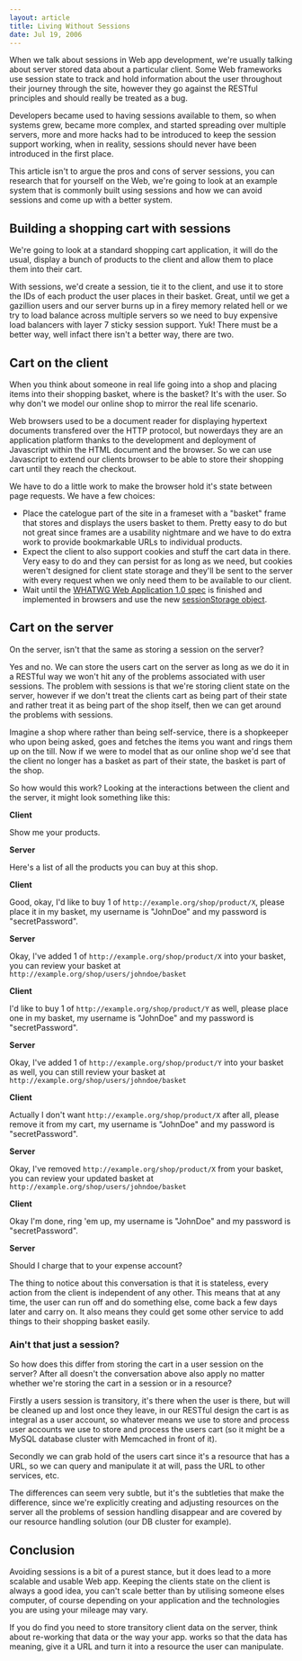 ```yaml
---
layout: article
title: Living Without Sessions
date: Jul 19, 2006
---
```


When we talk about sessions in Web app development, we're usually
talking about server stored data about a particular client. Some Web
frameworks use session state to track and hold information about the
user throughout their journey through the site, however they go against
the RESTful principles and should really be treated as a bug.

Developers became used to having sessions available to them, so when
systems grew, became more complex, and started spreading over multiple
servers, more and more hacks had to be introduced to keep the session
support working, when in reality, sessions should never have been
introduced in the first place.

This article isn't to argue the pros and cons of server sessions, you
can research that for yourself on the Web, we're going to look at an
example system that is commonly built using sessions and how we can
avoid sessions and come up with a better system.

Building a shopping cart with sessions
--------------------------------------

We're going to look at a standard shopping cart application, it will do
the usual, display a bunch of products to the client and allow them to
place them into their cart.

With sessions, we'd create a session, tie it to the client, and use it
to store the IDs of each product the user places in their basket. Great,
until we get a gazillion users and our server burns up in a firey memory
related hell or we try to load balance across multiple servers so we
need to buy expensive load balancers with layer 7 sticky session
support. Yuk! There must be a better way, well infact there isn't a
better way, there are two.

Cart on the client
------------------

When you think about someone in real life going into a shop and placing
items into their shopping basket, where is the basket? It's with the
user. So why don't we model our online shop to mirror the real life
scenario.

Web browsers used to be a document reader for displaying hypertext
documents transfered over the HTTP protocol, but nowerdays they are an
application platform thanks to the development and deployment of
Javascript within the HTML document and the browser. So we can use
Javascript to extend our clients browser to be able to store their
shopping cart until they reach the checkout.

We have to do a little work to make the browser hold it's state between
page requests. We have a few choices:

-   Place the catelogue part of the site in a frameset with a "basket"
    frame that stores and displays the users basket to them. Pretty easy
    to do but not great since frames are a usability nightmare and we
    have to do extra work to provide bookmarkable URLs to individual
    products.
-   Expect the client to also support cookies and stuff the cart data in
    there. Very easy to do and they can persist for as long as we need,
    but cookies weren't designed for client state storage and they'll be
    sent to the server with every request when we only need them to be
    available to our client.
-   Wait until the [WHATWG Web Application 1.0
    spec](http://whatwg.org/specs/web-apps/current-work/) is finished
    and implemented in browsers and use the new [sessionStorage
    object](http://whatwg.org/specs/web-apps/current-work/#scs-client-side).

Cart on the server
------------------

On the server, isn't that the same as storing a session on the server?

Yes and no. We can store the users cart on the server as long as we do
it in a RESTful way we won't hit any of the problems associated with
user sessions. The problem with sessions is that we're storing client
state on the server, however if we don't treat the clients cart as being
part of their state and rather treat it as being part of the shop
itself, then we can get around the problems with sessions.

Imagine a shop where rather than being self-service, there is a
shopkeeper who upon being asked, goes and fetches the items you want and
rings them up on the till. Now if we were to model that as our online
shop we'd see that the client no longer has a basket as part of their
state, the basket is part of the shop.

So how would this work? Looking at the interactions between the client
and the server, it might look something like this:

**Client**

Show me your products.

**Server**

Here's a list of all the products you can buy at this shop.

**Client**

Good, okay, I'd like to buy 1 of `http://example.org/shop/product/X`,
please place it in my basket, my username is "JohnDoe" and my password
is "secretPassword".

**Server**

Okay, I've added 1 of `http://example.org/shop/product/X` into your
basket, you can review your basket at
`http://example.org/shop/users/johndoe/basket`

**Client**

I'd like to buy 1 of `http://example.org/shop/product/Y` as well, please
place one in my basket, my username is "JohnDoe" and my password is
"secretPassword".

**Server**

Okay, I've added 1 of `http://example.org/shop/product/Y` into your basket
as well, you can still review your basket at
`http://example.org/shop/users/johndoe/basket`

**Client**

Actually I don't want `http://example.org/shop/product/X` after all,
please remove it from my cart, my username is "JohnDoe" and my password
is "secretPassword".

**Server**

Okay, I've removed `http://example.org/shop/product/X` from your basket,
you can review your updated basket at
`http://example.org/shop/users/johndoe/basket`

**Client**

Okay I'm done, ring 'em up, my username is "JohnDoe" and my password is
"secretPassword".

**Server**

Should I charge that to your expense account?

The thing to notice about this conversation is that it is stateless,
every action from the client is independent of any other. This means
that at any time, the user can run off and do something else, come back
a few days later and carry on. It also means they could get some other
service to add things to their shopping basket easily.

### Ain't that just a session?

So how does this differ from storing the cart in a user session on the
server? After all doesn't the conversation above also apply no matter
whether we're storing the cart in a session or in a resource?

Firstly a users session is transitory, it's there when the user is
there, but will be cleaned up and lost once they leave, in our RESTful
design the cart is as integral as a user account, so whatever means we
use to store and process user accounts we use to store and process the
users cart (so it might be a MySQL database cluster with Memcached in
front of it).

Secondly we can grab hold of the users cart since it's a resource that
has a URL, so we can query and manipulate it at will, pass the URL to
other services, etc.

The differences can seem very subtle, but it's the subtleties that make
the difference, since we're explicitly creating and adjusting resources
on the server all the problems of session handling disappear and are
covered by our resource handling solution (our DB cluster for example).

Conclusion
----------

Avoiding sessions is a bit of a purest stance, but it does lead to a
more scalable and usable Web app. Keeping the clients state on the
client is always a good idea, you can't scale better than by utilising
someone elses computer, of course depending on your application and the
technologies you are using your mileage may vary.

If you do find you need to store transitory client data on the server,
think about re-working that data or the way your app. works so that the
data has meaning, give it a URL and turn it into a resource the user can
manipulate.
